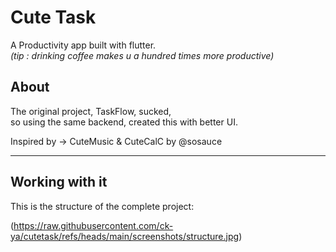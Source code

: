 # Cute Task

A Productivity app built with flutter.  
*(tip : drinking coffee makes u a hundred times more productive)*

## About

The original project, TaskFlow, sucked,  
so using the same backend, created this with better UI.

Inspired by → CuteMusic & CuteCalC by @sosauce

---

## Working with it

This is the structure of the complete project:

(https://raw.githubusercontent.com/ck-ya/cutetask/refs/heads/main/screenshots/structure.jpg)